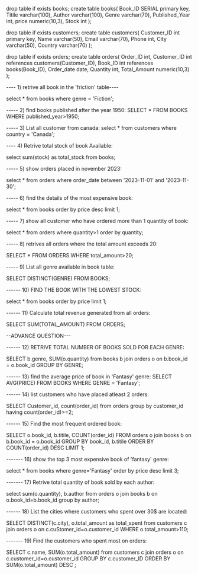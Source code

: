drop table if exists books;
create table books(
	Book_ID SERIAL primary key,
	Titile varchar(100),
	Author varchar(100),
	Genre varchar(70),
	Published_Year int,
	price numeric(10,3),
	Stock int
);

drop table if exists customers;
create table customers(
	Customer_ID int primary key,
	Name varchar(50),
	Email varchar(70),
	Phone int,
	City varchar(50),
	Country varchar(70)
);


drop table if exists orders;
create table orders(
	Order_ID int,
	Customer_ID int references customers(Customer_ID),
	Book_ID int references books(Book_ID),
	Order_date date,
	Quantity int,
	Total_Amount numeric(10,3)
);

---- 1) retrive all book in the 'friction' table----

select * 
from books 
where genre = 'Fiction';

----- 2) find books published after the year 1950:
SELECT *
FROM BOOKS
WHERE published_year>1950;

----- 3) List all customer from canada:
select *
from customers
where country = 'Canada';

---- 4) Retrive total stock of book Available:

select sum(stock) as total_stock
from books;

----- 5) show orders placed in november 2023:

select *
from orders
where order_date between '2023-11-01' and '2023-11-30';


----- 6) find the details of the most expensive book:

select *
from books
order by price desc
limit 1;


----- 7) show all customer who have ordered more than 1 quantity of book:


select * 
from orders
where quantity>1
order by quantity;


----- 8) retrives all orders where the total amount exceeds 20:

SELECT *
FROM ORDERS
WHERE total_amount>20;


----- 9) List all genre available in book table:

SELECT DISTINCT(GENRE)
FROM BOOKS;


------ 10) FIND THE BOOK WITH THE LOWEST STOCK:

select *
from books
order by price 
limit 1;


------ 11) Calculate total revenue generated from all orders:


SELECT SUM(TOTAL_AMOUNT)
FROM ORDERS;


--ADVANCE QUESTION---

------ 12) RETRIVE TOTAL NUMBER OF BOOKS SOLD FOR EACH GENRE:

SELECT b.genre, SUM(o.quantity)
from books b
join orders o
on b.book_id = o.book_id
GROUP BY GENRE;


------ 13) find the average price of book in 'Fantasy' genre:
SELECT AVG(PRICE)
FROM BOOKS
WHERE GENRE = 'Fantasy';

------ 14) list customers who have placed atleast 2 orders:

SELECT Customer_id, count(order_id)
from orders
group by customer_id
having  count(order_id)>=2;


------ 15) Find the most frequent ordered book:

SELECT o.book_id, b.titile, COUNT(order_id) 
FROM orders o
join books b on b.book_id = o.book_id
GROUP BY book_id, b.titile
ORDER BY COUNT(order_id) DESC
LIMIT 1;



------- 16) show the top 3 most expensive book of 'fantasy' genre:

select *
from books 
where genre='Fantasy'
order by price desc
limit 3;


------- 17) Retrive total quantity of book sold by each author:



select sum(o.quantity), b.author
from orders o
join books b on o.book_id=b.book_id
group by author;


------ 18) List the cities where customers who spent over 30$ are located:


SELECT DISTINCT(c.city), o.total_amount as total_spent
from customers c
join orders o on c.cuStomer_id=o.customer_id
WHERE o.total_amount>110;


------- 19) Find the customers who spent most on orders:

SELECT c.name, SUM(o.total_amount)
from customers c
join orders o on c.customer_id=o.customer_id
GROUP BY  c.customer_ID
ORDER BY SUM(o.total_amount) DESC ;
